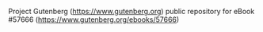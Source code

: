 Project Gutenberg (https://www.gutenberg.org) public repository for
eBook #57666 (https://www.gutenberg.org/ebooks/57666)
